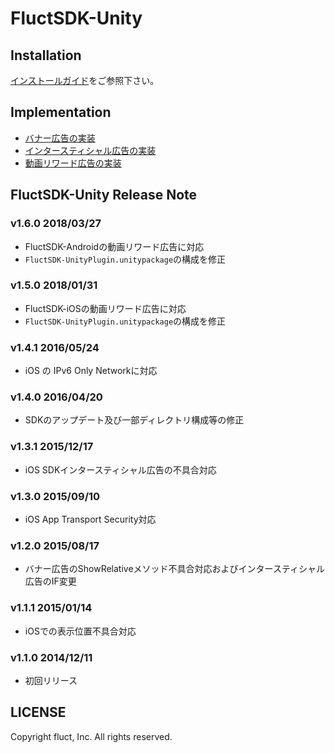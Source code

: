 # FluctSDK-Unity
## Installation
[インストールガイド](./Documents/install_manual.md)をご参照下さい。

## Implementation
* [バナー広告の実装](./Documents/banner.md)
* [インタースティシャル広告の実装](./Documents/interstitial.md)
* [動画リワード広告の実装](./Documents/rewarded_video.md)

## FluctSDK-Unity Release Note
### v1.6.0 2018/03/27
* FluctSDK-Androidの動画リワード広告に対応
* `FluctSDK-UnityPlugin.unitypackage`の構成を修正

### v1.5.0 2018/01/31
* FluctSDK-iOSの動画リワード広告に対応
* `FluctSDK-UnityPlugin.unitypackage`の構成を修正

### v1.4.1 2016/05/24
* iOS の IPv6 Only Networkに対応

### v1.4.0 2016/04/20 
* SDKのアップデート及び一部ディレクトリ構成等の修正
       
### v1.3.1 2015/12/17 
* iOS SDKインタースティシャル広告の不具合対応
       
### v1.3.0 2015/09/10 
* iOS App Transport Security対応
       
### v1.2.0 2015/08/17 
* バナー広告のShowRelativeメソッド不具合対応およびインタースティシャル広告のIF変更

### v1.1.1 2015/01/14 
* iOSでの表示位置不具合対応

### v1.1.0 2014/12/11
* 初回リリース

## LICENSE
Copyright fluct, Inc. All rights reserved.
